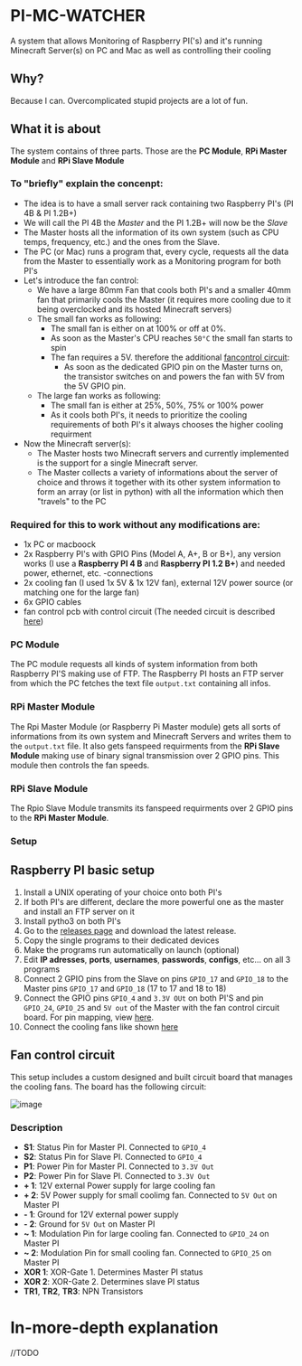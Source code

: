 # PI-MC-WATCHER
A system that allows Monitoring of Raspberry PI('s) and it's running Minecraft Server(s) on PC and Mac as well as controlling their cooling

## Why?
Because I can. Overcomplicated stupid projects are a lot of fun.

## What it is about
The system contains of three parts. Those are the **PC Module**, **RPi Master Module** and **RPi Slave Module**

### To "briefly" explain the concenpt:
- The idea is to have a small server rack containing two Raspberry PI's (PI 4B & PI 1.2B+)
- We will call the PI 4B the *Master* and the PI 1.2B+ will now be the *Slave*
- The Master hosts all the information of its own system (such as CPU temps, frequency, etc.) and the ones from the Slave.
- The PC (or Mac) runs a program that, every cycle, requests all the data from the Master to essentially work as a Monitoring program for both PI's
- Let's introduce the fan control:
    - We have a large 80mm Fan that cools both PI's and a smaller 40mm fan that primarily cools the Master (it requires more cooling due to it being overclocked and its hosted Minecraft servers)
    - The small fan works as following:
        - The small fan is either on at 100% or off at 0%. 
        - As soon as the Master's CPU reaches `50°C` the small fan starts to spin
        - The fan requires a 5V. therefore the additional [fancontrol circuit](#fan-control-circuit):
            - As soon as the dedicated GPIO pin on the Master turns on, the transistor switches on and powers the fan with 5V from the 5V GPIO pin.
    - The large fan works as following:
        - The small fan is either at 25%, 50%, 75% or 100% power
        - As it cools both PI's, it needs to prioritize the cooling requirements of both PI's it always chooses the higher cooling requirment
- Now the Minecraft server(s):
    - The Master hosts two Minecraft servers and currently implemented is the support for a single Minecraft server.
    - The Master collects a variety of informations about the server of choice and throws it together with its other system information to form an array (or list in python) with all the information which then "travels" to the PC

### Required for this to work without any modifications are: 
- 1x PC or macboock
- 2x Raspberry PI's with GPIO Pins (Model A, A+, B or B+), any version works (I use a **Raspberry PI 4 B** and **Raspberry PI 1.2 B+**) and needed power, ethernet, etc. -connections
- 2x cooling fan (I used 1x 5V & 1x 12V fan), external 12V power source (or matching one for the large fan)
- 6x GPIO cables
- fan control pcb with control circuit (The needed circuit is described [here](#fan-control-circuit))

### PC Module
The PC module requests all kinds of system information from both Raspberry PI'S making use of FTP. The Raspberry PI hosts an FTP server from which the PC fetches the text file `output.txt` containing all infos.

### RPi Master Module
The Rpi Master Module (or Raspberry Pi Master module) gets all sorts of informations from its own system and Minecraft Servers and writes them to the `output.txt` file. It also gets fanspeed requirments from the **RPi Slave Module** making use of binary signal transmission over 2 GPIO pins. This module then controls the fan speeds.

### RPi Slave Module
The Rpio Slave Module transmits its fanspeed requirments over 2 GPIO pins to the **RPi Master Module**.

### Setup
## Raspberry PI basic setup
1. Install a UNIX operating of your choice onto both PI's
2. If both PI's are different, declare the more powerful one as the master and install an FTP server on it
3. Install pytho3 on both PI's
4. Go to the [releases page](https://github.com/J-onasJones/PI-MC-WATCHER/releases) and download the latest release.
5. Copy the single programs to their dedicated devices
6. Make the programs run automatically on launch (optional)
7. Edit **IP adresses**, **ports**, **usernames**, **passwords**, **configs**, etc... on all 3 programs
8. Connect 2 GPIO pins from the Slave on pins `GPIO_17` and `GPIO_18` to the Master pins `GPIO_17` and `GPIO_18` (17 to 17  and 18 to 18)
9. Connect the GPIO pins `GPIO_4` and `3.3V OUt` on both PI'S and pin `GPIO_24`, `GPIO_25` and `5V out` of the Master with the fan control circuit board. For pin mapping, view [here](#fan-control-circuit).
10. Connect the cooling fans like shown [here](#fan-control-circuit)

## Fan control circuit

This setup includes a custom designed and built circuit board that manages the cooling fans. The board has the following circuit:

![image](https://user-images.githubusercontent.com/91549607/154872478-d2807b99-3585-4100-b591-f2baa214ea48.png)

### Description
- **S1**: Status Pin for Master PI. Connected to `GPIO_4`
- **S2**: Status Pin for Slave PI. Connected to `GPIO_4`
- **P1**: Power Pin for Master PI. Connected to `3.3V Out`
- **P2**: Power Pin for Slave PI. Connected to `3.3V Out`
- **+ 1**: 12V external Power supply for large cooling fan
- **+ 2**: 5V Power supply for small coolimg fan. Connected to `5V Out` on Master PI
- **- 1**: Ground for 12V external power supply
- **- 2**: Ground for `5V Out` on Master PI
- **\~ 1**: Modulation Pin for large cooling fan. Connected to `GPIO_24` on Master PI
- **\~ 2**: Modulation Pin for small cooling fan. Connected to `GPIO_25` on Master PI
- **XOR 1**: XOR-Gate 1. Determines Master PI status
- **XOR 2**: XOR-Gate 2. Determines slave PI status
- **TR1**, **TR2**, **TR3**: NPN Transistors

# In-more-depth explanation

//TODO
